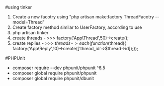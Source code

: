 #using tinker
1. Create a new facotry using "php artisan make:factory ThreadFacotry --model=Thread"
2. Create factory method similar to UserFactory, according to use
3. php artisan tinker
4. create threads - >>> factory('App\Thread',50)->create();
5. create replies - >>> $threads->each(function($thread){ factory('App\Reply',10)->create(['thread_id'=>$thread->id]);});


#PHPUnit
- composer require --dev phpunit/phpunit ^6.5
- composer global require phpunit/phpunit
- composer global require phpunit/dbunit


